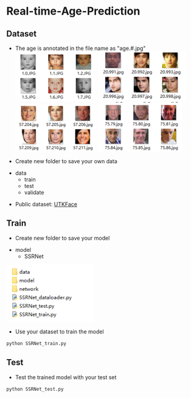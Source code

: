 # Real-time-Age-Prediction

## Dataset

- The age is annotated in the file name as "age.#.jpg" </br>
<img src="https://github.com/Ericdiii/Real-time-Age-Prediction/blob/train/image/data1.png?raw=true" height="130"/> <img src="https://github.com/Ericdiii/Real-time-Age-Prediction/blob/train/image/data4.png?raw=true" height="130"/>  </br>
<img src="https://github.com/Ericdiii/Real-time-Age-Prediction/blob/train/image/data2.png?raw=true" height="123"/> <img src="https://github.com/Ericdiii/Real-time-Age-Prediction/blob/train/image/data3.png?raw=true" height="130"/>  </br>

- Create new folder to save your own data
* data
  * train
  * test
  * validate 

- Public dataset: [UTKFace](https://susanqq.github.io/UTKFace/)

## Train

- Create new folder to save your model
* model
  * SSRNet </br>
<img src="https://github.com/Ericdiii/Real-time-Age-Prediction/blob/train/image/folder.png?raw=true" height="150"/> 

- Use your dataset to train the model
```sh
python SSRNet_train.py
```

## Test

- Test the trained model with your test set
```sh
python SSRNet_test.py
```
